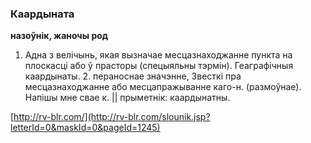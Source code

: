 ### Каардыната
**назоўнік, жаночы род**

1. Адна з велічынь, якая вызначае месцазнаходжанне пункта на плоскасці або ў прасторы (спецыяльны тэрмін). Геаграфічныя каардынаты. 2. пераноснае значэнне, Звесткі пра месцазнаходжанне або месцапражыванне каго-н. (размоўнае). Напішы мне свае к. || прыметнік: каардынатны.

<a rel="author">[http://rv-blr.com/](http://rv-blr.com/slounik.jsp?letterId=0&maskId=0&pageId=1245)</a>
